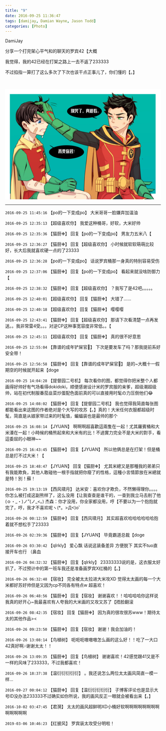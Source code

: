 ```yaml
---
title: "9"
date: 2016-09-25 11:36:47
tags: [damijay, Damian Wayne, Jason Todd]
categories: [Photo]
---
```


<p>DamiJay</p> 
<p>分享一个打完架心平气和的聊天的罗宾42【大概</p> 
<p>我觉得，我的42已经在打架之路上一去不返了233333</p> 
<p>不过掐指一算打了这么多次了下次也该干点正事儿了，你们懂的【。】</p> 
<p><br /></p>

![](https://raw.githubusercontent.com/alicewish/meowchain247/master/img_cVZNdzJtQk9JV2NaNFpvczVUYzFVNzJtbnN1VzY1bURRZFRwQUZNMTdkSFdtUyswUHdMQjlBPT0.jpg)

---

`2016-09-25 11:45:16` 【po的一下变成po】 大米哥哥一脸嫌弃加温油

`2016-09-25 12:35:13` 【超级喜欢你】 我爱这种桶哥，好软，大米好帅

`2016-09-25 12:35:36` 【猫厨✙】 回复【po的一下变成po】 男友力五米八【

`2016-09-25 12:36:27` 【猫厨✙】 回复【超级喜欢你】 小时候就软软萌萌比较好，长大后我就喜欢硬一点的了23333

`2016-09-25 12:36:28` 【po的一下变成po】 话说罗宾桶那一身真的特别容易受伤

`2016-09-25 12:37:06` 【猫厨✙】 回复【po的一下变成po】 看起来就没啥防御力【

`2016-09-25 12:38:32` 【猫厨✙】 回复【超级喜欢你】 ？我写了是42吧。。。。。

`2016-09-25 12:40:01` 【超级喜欢你】 回复【猫厨✙】 大错了……

`2016-09-25 12:40:18` 【超级喜欢你】 回复【猫厨✙】 嘤嘤嘤

`2016-09-25 12:43:41` 【猫厨✙】 回复【超级喜欢你】 那请下次看清楚一点再发送。。我非常雷4受。。。对逆CP这种事宽容度非常低。。【

`2016-09-25 12:45:11` 【超级喜欢你】 回复【猫厨✙】 真的很不好意思

`2016-09-25 12:55:04` 【靠谱的成年铲屎官🐝】 下次是要发车了吗？那我提前系好安全带！

`2016-09-25 12:56:58` 【猫厨✙】 回复【靠谱的成年铲屎官🐝】 是的~大概十一假期空的时候就开起来【doge

`2016-09-25 14:04:28` 【提督园二号机】 每次看你的图，都觉得你把米整个人都画得好帅好有气场看得dokidoki，顺便感谢设计米的罗宾服的亲爹，超级潮超级帅，站在初代制服番茄韭菜炒蛋配色面前真的可以直接用时髦の力压倒他们😂

`2016-09-25 14:08:02` 【猫厨✙】 回复【提督园二号机】 我也觉得我简直每张图都能看出来这图的作者绝对是个大写的攻苏【。】真的！大米任何衣服都超级时髦，简直是从娘家带过来的时髦值，蝙蝠装也是最帅的那个

`2016-09-25 16:08:14` 【JYUAN】 啊啊啊超喜歡這兩隻在一起！尤其羅賓桶和大米湊在一起！小時候的桶熊起來和大米有的比！不過實力完全不是大米的對手，看這委屈的小眼神~~

`2016-09-25 16:43:45` 【猫厨✙】 回复【JYUAN】 所以他俩总是在打架！但是桶总是打不过大米！【

`2016-09-25 18:48:47` 【JYUAN】 回复【猫厨✙】 尤其米總又是那種我的弟弟只有我能欺負，其他人敢碰他一根手指就把你廢了的性格，這種小言情節放在米總就是特！別！蘇！

`2016-09-25 19:13:19` 【西风啸月】 达米安：喜欢你才欺负，不然懒得理你。。。。你怎么被打成这副熊样了，这么没用【让我查查是谁干的，一查到我立马去削了他(ｏ・\_・)ノ”(ノ\_<。) 杰森：你才没用，你全家都没用，哼【不要以为一个抱抱就完了，哼，我才不喜欢呢ヽ(*。>Д<)o゜

`2016-09-26 00:12:59` 【猫厨✙】 回复【西风啸月】 其实超喜欢哈哈哈哈哈哈抱着就不想松手了23333

`2016-09-26 02:39:36` 【猫厨✙】 回复【JYUAN】 毕竟霸道总裁【doge

`2016-09-26 03:30:42` 【qlrkly】 爱心飘 话说这装备差异 方便脱下 其实不tuo直接开车也行 （鼻血

`2016-09-26 04:32:32` 【猫厨✙】 回复【qlrkly】 23333333说的是，这衣服太好扒了，不过预计中的第一班车我还是准备画罗宾X红桶的【。】

`2016-09-26 06:32:48` 【宿妆】 完全被太太拉进大米攻XD 觉得太太画的每一个大米都好苏好帅但是又因为cp不同各有特点w 超喜欢！

`2016-09-26 06:48:56` 【猫厨✙】 回复【宿妆】 谢谢喜欢！！哈哈哈哈你这样说我真的好开心~我最喜欢有人夸我的大米画的又攻又苏了【捂脸翻滚

`2016-09-26 08:42:35` 【宿妆】 回复【猫厨✙】 因为真的很攻很苏www！期待太太的其他作品><

`2016-09-26 09:23:50` 【猫厨✙】 回复【宿妆】 谢谢！我会加油的！

`2016-09-26 13:08:14` 【鸟植树】 呃呃呃嗷嗷嗷怎么画的这么好！！吃了一大口42真好啊🎶谢谢太太！！

`2016-09-26 13:09:35` 【猫厨✙】 回复【鸟植树】 谢谢喜欢！42感觉跟41又是不一样的风味了233333，不过我都喜欢！

`2016-09-26 18:37:38` 【温衍衍衍衍衍】 。我还说怎么两位太太画风简直一模一样…

`2016-09-27 00:04:12` 【猫厨✙】 回复【温衍衍衍衍衍】 子博客评论也是显示大号ID没办法233333不过确实如你所说，我的画风反正一眼就会被看出来【。】

`2016-10-02 03:47:45` 【君漪】 太太的画风超鲜明XD小桶好软啊啊啊啊啊啊啊啊啊啊啊啊啊

`2019-03-06 10:46:23` 【红披风】 罗宾装太攻受分明啦！

